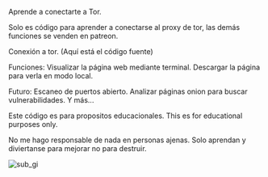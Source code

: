 Aprende a conectarte a Tor.

Solo es código para aprender a conectarse al proxy de tor, las demás funciones se venden en patreon.

Conexión a tor. (Aquí está el código fuente)

Funciones:
Visualizar la página web mediante terminal.
Descargar la página para verla en modo local.

Futuro:
Escaneo de puertos abierto.
Analizar páginas onion para buscar vulnerabilidades.
Y más...

Este código es para propositos educacionales.
This es for educational purposes only.

No me hago responsable de nada en personas ajenas. 
Solo aprendan y diviertanse para mejorar no para destruir.

![sub_gi](https://user-images.githubusercontent.com/50802374/163734839-a207ca7b-eae2-4d5b-943d-5cd9790d7ec5.png)
